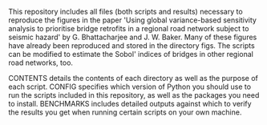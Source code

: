 This repository includes all files (both scripts and results) necessary to reproduce the figures in the paper 'Using global variance-based sensitivity analysis to prioritise bridge retrofits in a regional road network subject to seismic hazard' by G. Bhattacharjee and J. W. Baker. Many of these figures have already been reproduced and stored in the directory figs. The scripts can be modified to estimate the Sobol' indices of bridges in other regional road networks, too. 

CONTENTS details the contents of each directory as well as the purpose of each script.
CONFIG specifies which version of Python you should use to run the scripts included in this repository, as well as the packages you need to install.
BENCHMARKS includes detailed outputs against which to verify the results you get when running certain scripts on your own machine.
